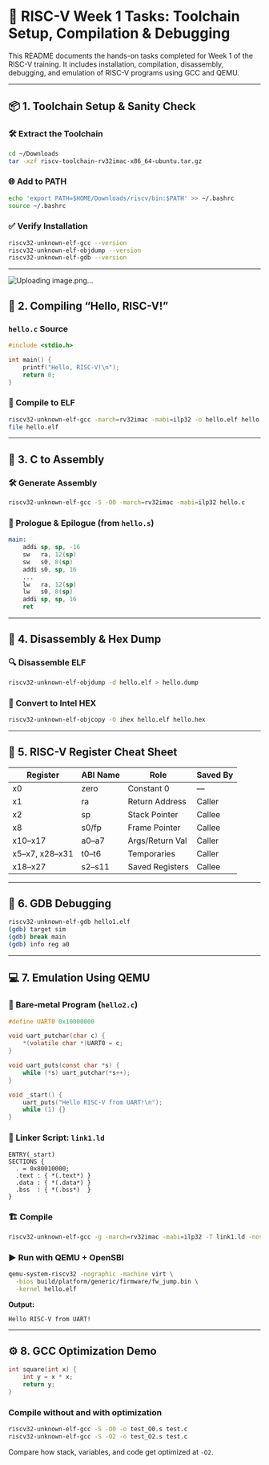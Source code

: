 # 🚀 RISC-V Week 1 Tasks: Toolchain Setup, Compilation & Debugging

This README documents the hands-on tasks completed for Week 1 of the RISC-V training. It includes installation, compilation, disassembly, debugging, and emulation of RISC-V programs using GCC and QEMU.

---

## 📦 1. Toolchain Setup & Sanity Check

### 🛠️ Extract the Toolchain

```bash
cd ~/Downloads
tar -xzf riscv-toolchain-rv32imac-x86_64-ubuntu.tar.gz
```

### 🌐 Add to PATH

```bash
echo 'export PATH=$HOME/Downloads/riscv/bin:$PATH' >> ~/.bashrc
source ~/.bashrc
```

### ✅ Verify Installation

```bash
riscv32-unknown-elf-gcc --version
riscv32-unknown-elf-objdump --version
riscv32-unknown-elf-gdb --version
```

---
![Uploading image.png…]()


## 🧾 2. Compiling “Hello, RISC-V!”

### `hello.c` Source

```c
#include <stdio.h>

int main() {
    printf("Hello, RISC-V!\n");
    return 0;
}
```

### 🔧 Compile to ELF

```bash
riscv32-unknown-elf-gcc -march=rv32imac -mabi=ilp32 -o hello.elf hello.c
file hello.elf
```

---

## 🧠 3. C to Assembly

### 🛠 Generate Assembly

```bash
riscv32-unknown-elf-gcc -S -O0 -march=rv32imac -mabi=ilp32 hello.c
```

### 🧩 Prologue & Epilogue (from `hello.s`)

```asm
main:
    addi sp, sp, -16
    sw   ra, 12(sp)
    sw   s0, 8(sp)
    addi s0, sp, 16
    ...
    lw   ra, 12(sp)
    lw   s0, 8(sp)
    addi sp, sp, 16
    ret
```

---

## 🧮 4. Disassembly & Hex Dump

### 🔍 Disassemble ELF

```bash
riscv32-unknown-elf-objdump -d hello.elf > hello.dump
```

### 🔄 Convert to Intel HEX

```bash
riscv32-unknown-elf-objcopy -O ihex hello.elf hello.hex
```

---

## 🧪 5. RISC-V Register Cheat Sheet

| Register | ABI Name | Role              | Saved By   |
|----------|----------|-------------------|------------|
| x0       | zero     | Constant 0        | —          |
| x1       | ra       | Return Address    | Caller     |
| x2       | sp       | Stack Pointer     | Callee     |
| x8       | s0/fp    | Frame Pointer     | Callee     |
| x10–x17  | a0–a7    | Args/Return Val   | Caller     |
| x5–x7, x28–x31 | t0–t6 | Temporaries   | Caller     |
| x18–x27  | s2–s11   | Saved Registers   | Callee     |

---

## 🐞 6. GDB Debugging

```bash
riscv32-unknown-elf-gdb hello1.elf
(gdb) target sim
(gdb) break main
(gdb) info reg a0
```

---

## 💻 7. Emulation Using QEMU

### 🧾 Bare-metal Program (`hello2.c`)

```c
#define UART0 0x10000000

void uart_putchar(char c) {
    *(volatile char *)UART0 = c;
}

void uart_puts(const char *s) {
    while (*s) uart_putchar(*s++);
}

void _start() {
    uart_puts("Hello RISC-V from UART!\n");
    while (1) {}
}
```

### 🧰 Linker Script: `link1.ld`

```ld
ENTRY(_start)
SECTIONS {
  . = 0x80010000;
  .text : { *(.text*) }
  .data : { *(.data*) }
  .bss  : { *(.bss*)  }
}
```

### 🏗 Compile

```bash
riscv32-unknown-elf-gcc -g -march=rv32imac -mabi=ilp32 -T link1.ld -nostartfiles -nostdlib -o hello.elf hello2.c
```

### ▶️ Run with QEMU + OpenSBI

```bash
qemu-system-riscv32 -nographic -machine virt \
  -bios build/platform/generic/firmware/fw_jump.bin \
  -kernel hello.elf
```

**Output:**

```
Hello RISC-V from UART!
```

---

## ⚙️ 8. GCC Optimization Demo

```c
int square(int x) {
    int y = x * x;
    return y;
}
```

### Compile without and with optimization

```bash
riscv32-unknown-elf-gcc -S -O0 -o test_O0.s test.c
riscv32-unknown-elf-gcc -S -O2 -o test_O2.s test.c
```

Compare how stack, variables, and code get optimized at `-O2`.


